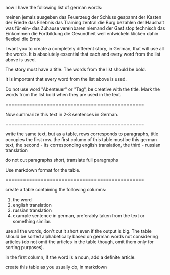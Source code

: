 now I have the following list of german words:

meinen
jemals
ausgeben
das Feuerzeug
der Schluss
gespannt
der Kasten
der Friede
das Erlebnis
das Training
zentral
die Burg
bezahlen
der Haushalt
was für ein-
das Zuhause
vereinbaren
niemand
der Gast
stop
technisch
das Einkommen
die Fortbildung
die Gesundheit
weil
entwickeln
klicken
dahin
flexibel
die Ernte

I want you to create a completely different story, in German, that will use all the words. It is absolutely essential that each and every word from the list above is used.

The story must have a title. The words from the list should be bold.

It is important that every word from the list above is used.

Do not use word "Abenteuer" or "Tag", be creative with the title. Mark the words from the list bold when they are used in the text.

===============================================

Now summarize this text in 2-3 sentences in German.

===============================================

write the same text, but as a table, rows corresponds to paragraphs, title occupies the first row. 
the first column of this table must be this german text, 
the second - its corresponding english translation,
the third - russian translation

do not cut paragraphs short, translate full paragraphs

Use markdown format for the table.

===============================================

create a table containing the following columns:

1. the word
2. english translation
3. russian translation
4. example sentence in german, preferably taken from the text or something similar.

use all the words, don't cut it short even if the output is big. The table should be sorted alphabetically based on german words not considering articles (do not omit the articles in the table though, omit them only for sorting purposes).

in the first column, if the word is a noun, add a definite article.

create this table as you usually do, in markdown

